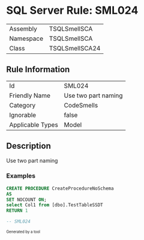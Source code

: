 # SQL Server Rule: SML024
  
|    |    |
|----|----|
| Assembly | TSQLSmellSCA |
| Namespace | TSQLSmellSCA |
| Class | TSQLSmellSCA24 |
  
## Rule Information
  
|    |    |
|----|----|
| Id | SML024 |
| Friendly Name | Use two part naming |
| Category | CodeSmells |
| Ignorable | false |
| Applicable Types | Model  |
  
## Description
  
Use two part naming
  
### Examples
  
```sql
CREATE PROCEDURE CreateProcedureNoSchema
AS
SET NOCOUNT ON;
select Col1 from [dbo].TestTableSSDT
RETURN 1

-- SML024
```
  
<sub><sup>Generated by a tool</sup></sub>

